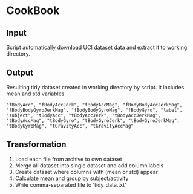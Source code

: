 CookBook
========

## Input
Script automatically download UCI dataset data and extract it to working directory.

## Output
Resulting tidy dataset created in working directory by script. It includes mean and std variables 
```
"fBodyAcc", "fBodyAccJerk", "fBodyAccMag", "fBodyBodyAccJerkMag", "fBodyBodyGyroJerkMag", "fBodyBodyGyroMag", "fBodyGyro", "label", "subject", "tBodyAcc", "tBodyAccJerk", "tBodyAccJerkMag", "tBodyAccMag", "tBodyGyro", "tBodyGyroJerk", "tBodyGyroJerkMag", "tBodyGyroMag", "tGravityAcc", "tGravityAccMag"
```

## Transformation

1. Load each file from archive to own dataset
1. Merge all dataset into single dataset and add column labels
1. Create dataset where columns with (mean or std) appear
1. Calculate mean and group by subject/activity
2. Write comma-separated file to 'tidy_data.txt'
